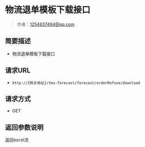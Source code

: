 # 物流退单模板下载接口

> 作者：1254837494@qq.com

## 简要描述

- 物流退单模板下载接口

## 请求URL
- `http://{网关地址}/tms-forecast/forecast/orderRefuse/download`
  
## 请求方式
- GET 

## 返回参数说明 

返回excel流
